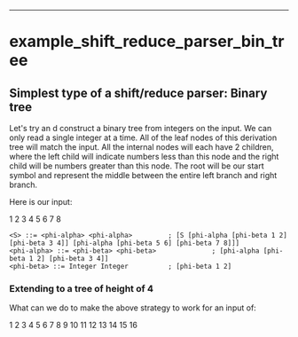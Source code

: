 ---
# example_shift_reduce_parser_bin_tree


## Simplest type of a shift/reduce parser: Binary tree

Let's try an d construct a binary tree from integers on the input. We can only read a single
integer at a time. All of the leaf nodes of this derivation tree will match
the input. All the internal nodes will each have 2 children, where the left child
will indicate numbers less than this node and the right child will be numbers greater
than this node. The root will be our start symbol and represent the middle 
between the entire left branch and right branch.

Here is our input:

1 2 3 4 5 6 7 8

```bnf
<S> ::= <phi-alpha> <phi-alpha>         ; [S [phi-alpha [phi-beta 1 2] [phi-beta 3 4]] [phi-alpha [phi-beta 5 6] [phi-beta 7 8]]]
<phi-alpha> ::= <phi-beta> <phi-beta>              ; [phi-alpha [phi-beta 1 2] [phi-beta 3 4]]
<phi-beta> ::= Integer Integer          ; [phi-beta 1 2]
```




### Extending to a tree of height of 4

What can we do to make the above strategy to work for an input of:

1 2 3 4 5 6 7 8 9 10 11 12 13 14 15 16

